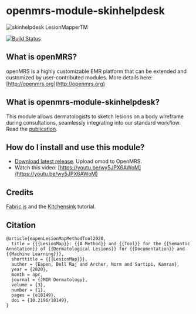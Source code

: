 # openmrs-module-skinhelpdesk

![skinhelpdesk LesionMapper<sup>TM</sup>](https://raw.github.com/dermatologist/openmrs-module-skinhelpdesk/master/docs/lm.png)

[![Build Status](https://travis-ci.org/dermatologist/openmrs-module-skinhelpdesk.svg)](https://travis-ci.org/dermatologist/openmrs-module-skinhelpdesk)

## What is openMRS?

openMRS is a highly customizable EMR platform that can be extended and customized by user-contributed modules. More details here: [http://openmrs.org](http://openmrs.org)

## What is openmrs-module-skinhelpdesk?

This module allows dermatologists to sketch lesions on a body wireframe during consultations, seamlessly integrating into our standard workflow. Read the [publication](https://derma.jmir.org/2020/1/e18149).

## How do I install and use this module?
- [Download latest release](https://modules.openmrs.org/#/show/255/dermatology-lesionmapper). Upload omod to OpenMRS.
- Watch this video: [https://youtu.be/wy5JPX6AWoM](https://youtu.be/wy5JPX6AWoM)

## Credits
[Fabric.js](http://fabricjs.com) and the [Kitchensink](http://fabricjs.com/kitchensink/) tutorial.

## Citation
```
@article{eapenLesionMapMethodTool2020,
  title = {{{LesionMap}}: {{A Method}} and {{Tool}} for the {{Semantic Annotation}} of {{Dermatological Lesions}} for {{Documentation}} and {{Machine Learning}}},
  shorttitle = {{{LesionMap}}},
  author = {Eapen, Bell Raj and Archer, Norm and Sartipi, Kamran},
  year = {2020},
  month = apr,
  journal = {JMIR Dermatology},
  volume = {3},
  number = {1},
  pages = {e18149},
  doi = {10.2196/18149},
}
```